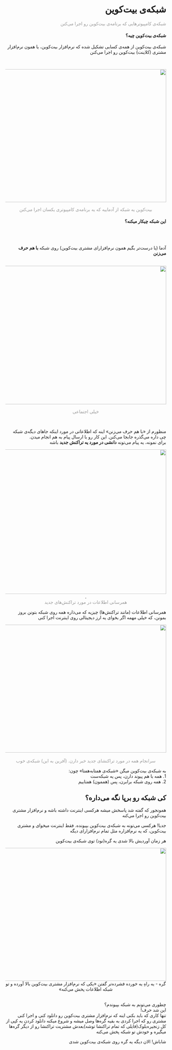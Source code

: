 <div dir='rtl'>
<h1>شبکه&zwnj;ی بیت&zwnj;کوین</h1>
<p><span style="color: #999999;"> شبکه&zwnj;ی کامپیوترهایی که برنامه&zwnj;ی بیت&zwnj;کوین رو اجرا می&zwnj;کنن</span></p>
<h4>شبکه&zwnj;ی بیت&zwnj;کوین چیه؟</h4>
<p>شبکه&zwnj;ی بیت&zwnj;کوین از همه&zwnj;ی کسایی تشکیل شده که نرم&zwnj;افزار بیت&zwnj;کوین، یا همون نرم&zwnj;افزار مشتری (کلاینت) بیت&zwnj;کوین رو اجرا می&zwnj;کنن</p><br>
<p><img style="display: block; margin-left: auto; margin-right: auto;" src="https://learnmeabitcoin.com/beginners/images/network/png/01-software_network.png" alt="" width="600" height="416" /></p>
<p style="text-align: center;"><span style="color: #999999;">بیت&zwnj;کوین یه شبکه از آدماییه که یه برنامه&zwnj;ی کامپیوتری یکسان اجرا می&zwnj;کنن</span></p>
<h4>این شبکه چیکار میکنه؟</h4><br>
<p><br />آدما (یا درست&zwnj;تر بگیم همون نرم&zwnj;افزارای مشتری&zwnj; بیت&zwnj;کوین) روی شبکه <strong>با هم حرف می&zwnj;زنن</strong></p>
<p><br /><img style="display: block; margin-left: auto; margin-right: auto;" src="https://learnmeabitcoin.com/beginners/images/network/png/02-software_network_talking.png" alt="" width="600" height="433" /></p>
<p style="text-align: center;"><span style="color: #999999;">خیلی اجتماعی</span></p>
<p>&nbsp;</p>
<p>منظورم از &laquo;با هم حرف می&zwnj;زنن&raquo; اینه که اطلاعاتی در مورد اینکه جاهای دیگه&zwnj;ی شبکه چی داره می&zwnj;گذره جابجا می&zwnj;کنن. این کار رو با ارسال پیام به هم انجام میدن.<br />برای نمونه، یه پیام می&zwnj;تونه <strong>دانشی در مورد یه تراکنش جدید</strong> باشه</p>
<p style="text-align: center;"><img src="https://learnmeabitcoin.com/beginners/images/network/png/03-software_network_talking_transaction.png" alt="" width="600" height="452" />.<br /><span style="color: #999999;">همرسانی اطلاعات در مورد تراکنش&zwnj;های جدید</span></p>
<p>همرسانی اطلاعات (مانند تراکنش&zwnj;ها) چیزیه که می&zwnj;ذاره همه روی شبکه بتونن بروز بمونن، که خیلی مهمه اگر بخوای یه ارز دیجیتالی روی اینترنت اجرا کنی</p>
<p style="text-align: center;"><img style="display: block; margin-left: auto; margin-right: auto;" src="https://learnmeabitcoin.com/beginners/images/network/png/04-software_network_talking_transaction_consensus.png" alt="" width="600" height="400" /><br /><span style="color: #999999;">سرانجام همه در مورد تراکنشای جدید خبر دارن. (آفرین به این) شبکه&zwnj;ی خوب</span></p>
<p>به شبکه&zwnj;ی بیت&zwnj;کوین میگن &laquo;شبکه&zwnj;ی همتابه&zwnj;همتا&raquo; چون:<br />1. همه با هم پیوند دارن، پس یه شبکه&zwnj;ست<br />2. همه روی شبکه برابرن، پس (هممون) همتاییم</p>
<h2>کی شبکه رو برپا نگه می&zwnj;داره؟</h2>
<p>همونجور که گفته شد پاسخش میشه هرکسی اینترنت داشته باشه و نرم&zwnj;افزار مشتری بیت&zwnj;کوین رو اجرا می&zwnj;کنه</p>
<p>جدیا! هرکسی می&zwnj;تونه به شبکه&zwnj;&zwnj;ی بیت&zwnj;کوین بپیونده. فقط اینترنت میخوای و مشتری بیت&zwnj;کوین، که یه نرم&zwnj;افزاره مثل تمام نرم&zwnj;افزارای دیگه</p>
<p>هر زمان آوردیش بالا شدی یه گره(نود) توی شبکه&zwnj;ی بیت&zwnj;کوین</p>
<p style="text-align: center;"><img src="https://learnmeabitcoin.com/beginners/images/network/png/05-nodes_network.png" alt="" width="600" height="416" /><br />گره - یه راهِ یه خورده فشرده&zwnj;تر گفتن &laquo;یکی که نرم&zwnj;افزار مشتری بیت&zwnj;کوین بالا آورده و تو شبکه اطلاعات پخش می&zwnj;کنه&raquo;</p>
<p><br />چطوری می&zwnj;تونم به شبکه بپیوندم؟<br />این شد حرف!<br />تنها کاری که باید بکنی اینه که نرم&zwnj;افزار مشتری بیت&zwnj;کوین رو دانلود کنی و اجرا کنی<br />مشتری رو که اجرا کردی به بقیه گره&zwnj;ها وصل میشه و شروع میکنه دانلود کردن یه کپی از کل زنجیره&zwnj;بلوک(فایلی که تمام تراکنشا توشه)بعدش مشتریت تراکنشا رو از دیگر گره&zwnj;ها میگیره و خودش تو شبکه پخش می&zwnj;کنه</p>
<p>شاباش! الان دیگه یه گره روی شبکه&zwnj;ی بیت&zwnj;کوین شدی</p>
  </div>